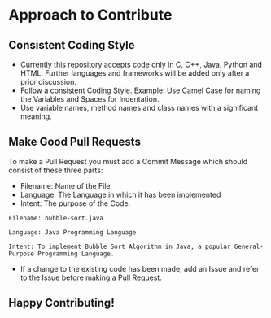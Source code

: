 # Approach to Contribute 

## Consistent Coding Style 

- Currently this repository accepts code only in C, C++, Java, Python and HTML. Further languages and frameworks will be added only after 
a prior discussion. 
- Follow a consistent Coding Style. Example: Use Camel Case for naming the Variables and Spaces for Indentation. 
- Use variable names, method names and class names with a significant meaning. 
 
## Make Good Pull Requests 

To make a Pull Request you must add a Commit Message which should consist of these three parts: 

- Filename: Name of the File 
- Language: The Language in which it has been implemented 
- Intent: The purpose of the Code. 

```
Filename: bubble-sort.java

Language: Java Programming Language 

Intent: To implement Bubble Sort Algorithm in Java, a popular General-Purpose Programming Language. 
```

- If a change to the existing code has been made, add an Issue and refer to the Issue before making a Pull Request. 

## Happy Contributing!
